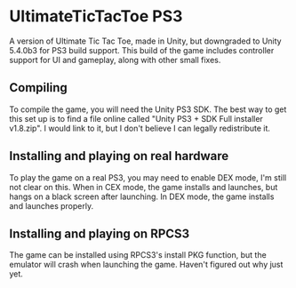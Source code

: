 # UltimateTicTacToe PS3

A version of Ultimate Tic Tac Toe, made in Unity, but downgraded to Unity 5.4.0b3 for PS3 build support. This build of the game includes controller support for UI and gameplay, along with other small fixes.



## Compiling

To compile the game, you will need the Unity PS3 SDK. The best way to get this set up is to find a file online called "Unity PS3 + SDK Full installer v1.8.zip". I would link to it, but I don't believe I can legally redistribute it.



## Installing and playing on real hardware

To play the game on a real PS3, you may need to enable DEX mode, I'm still not clear on this. When in CEX mode, the game installs and launches, but hangs on a black screen after launching. In DEX mode, the game installs and launches properly. 



## Installing and playing on RPCS3

The game can be installed using RPCS3's install PKG function, but the emulator will crash when launching the game. Haven't figured out why just yet.

